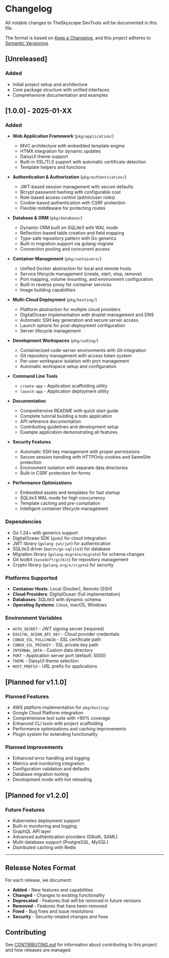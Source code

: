 # Changelog

All notable changes to TheSkyscape DevTools will be documented in this file.

The format is based on [Keep a Changelog](https://keepachangelog.com/en/1.0.0/),
and this project adheres to [Semantic Versioning](https://semver.org/spec/v2.0.0.html).

## [Unreleased]

### Added
- Initial project setup and architecture
- Core package structure with unified interfaces
- Comprehensive documentation and examples

## [1.0.0] - 2025-01-XX

### Added
- **Web Application Framework** (`pkg/application/`)
  - MVC architecture with embedded template engine
  - HTMX integration for dynamic updates
  - DaisyUI theme support
  - Built-in SSL/TLS support with automatic certificate detection
  - Template helpers and functions

- **Authentication & Authorization** (`pkg/authentication/`)
  - JWT-based session management with secure defaults
  - Bcrypt password hashing with configurable cost
  - Role-based access control (admin/user roles)
  - Cookie-based authentication with CSRF protection
  - Flexible middleware for protecting routes

- **Database & ORM** (`pkg/database/`)
  - Dynamic ORM built on SQLite3 with WAL mode
  - Reflection-based table creation and field mapping
  - Type-safe repository pattern with Go generics
  - Built-in migration support via golang-migrate
  - Connection pooling and concurrent access

- **Container Management** (`pkg/containers/`)
  - Unified Docker abstraction for local and remote hosts
  - Service lifecycle management (create, start, stop, remove)
  - Port mapping, volume mounting, and environment configuration
  - Built-in reverse proxy for container services
  - Image building capabilities

- **Multi-Cloud Deployment** (`pkg/hosting/`)
  - Platform abstraction for multiple cloud providers
  - DigitalOcean implementation with droplet management and DNS
  - Automatic SSH key generation and secure server access
  - Launch options for post-deployment configuration
  - Server lifecycle management

- **Development Workspaces** (`pkg/coding/`)
  - Containerized code-server environments with Git integration
  - Git repository management with access token system
  - Per-user workspace isolation with port management
  - Automatic workspace setup and configuration

- **Command Line Tools**
  - `create-app` - Application scaffolding utility
  - `launch-app` - Application deployment utility

- **Documentation**
  - Comprehensive README with quick start guide
  - Complete tutorial building a todo application
  - API reference documentation
  - Contributing guidelines and development setup
  - Example application demonstrating all features

- **Security Features**
  - Automatic SSH key management with proper permissions
  - Secure session handling with HTTPOnly cookies and SameSite protection
  - Environment isolation with separate data directories
  - Built-in CSRF protection for forms

- **Performance Optimizations**
  - Embedded assets and templates for fast startup
  - SQLite3 WAL mode for high concurrency
  - Template caching and pre-compilation
  - Intelligent container lifecycle management

### Dependencies
- Go 1.24+ with generics support
- DigitalOcean SDK (`godo`) for cloud integration
- JWT library (`golang-jwt/jwt`) for authentication
- SQLite3 driver (`mattn/go-sqlite3`) for database
- Migration library (`golang-migrate/migrate`) for schema changes
- Git toolkit (`sosedoff/gitkit`) for repository management
- Crypto library (`golang.org/x/crypto`) for security

### Platforms Supported
- **Container Hosts**: Local (Docker), Remote (SSH)
- **Cloud Providers**: DigitalOcean (full implementation)
- **Databases**: SQLite3 with dynamic schema
- **Operating Systems**: Linux, macOS, Windows

### Environment Variables
- `AUTH_SECRET` - JWT signing secret (required)
- `DIGITAL_OCEAN_API_KEY` - Cloud provider credentials
- `CONGO_SSL_FULLCHAIN` - SSL certificate path
- `CONGO_SSL_PRIVKEY` - SSL private key path
- `INTERNAL_DATA` - Custom data directory
- `PORT` - Application server port (default: 5000)
- `THEME` - DaisyUI theme selection
- `HOST_PREFIX` - URL prefix for applications

## [Planned for v1.1.0]

### Planned Features
- AWS platform implementation for `pkg/hosting/`
- Google Cloud Platform integration
- Comprehensive test suite with >90% coverage
- Enhanced CLI tools with project scaffolding
- Performance optimizations and caching improvements
- Plugin system for extending functionality

### Planned Improvements
- Enhanced error handling and logging
- Metrics and monitoring integration
- Configuration validation and defaults
- Database migration tooling
- Development mode with hot reloading

## [Planned for v1.2.0]

### Future Features
- Kubernetes deployment support
- Built-in monitoring and logging
- GraphQL API layer
- Advanced authentication providers (OAuth, SAML)
- Multi-database support (PostgreSQL, MySQL)
- Distributed caching with Redis

---

## Release Notes Format

For each release, we document:

- **Added** - New features and capabilities
- **Changed** - Changes to existing functionality
- **Deprecated** - Features that will be removed in future versions
- **Removed** - Features that have been removed
- **Fixed** - Bug fixes and issue resolutions
- **Security** - Security-related changes and fixes

## Contributing

See [CONTRIBUTING.md](CONTRIBUTING.md) for information about contributing to this project and how releases are managed.